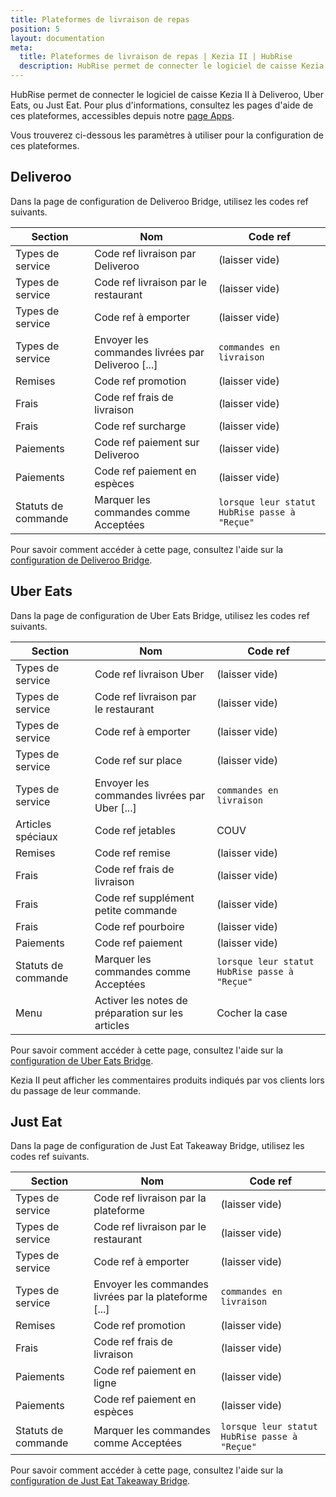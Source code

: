 ```yaml
---
title: Plateformes de livraison de repas
position: 5
layout: documentation
meta:
  title: Plateformes de livraison de repas | Kezia II | HubRise
  description: HubRise permet de connecter le logiciel de caisse Kezia II à Deliveroo, Uber Eats, ou Just Eat. Paramètres à utiliser pour configurer la connexion de ces plateformes.
---
```


HubRise permet de connecter le logiciel de caisse Kezia II à Deliveroo, Uber Eats, ou Just Eat. Pour plus d'informations, consultez les pages d'aide de ces plateformes, accessibles depuis notre [page Apps](/apps).

Vous trouverez ci-dessous les paramètres à utiliser pour la configuration de ces plateformes.

## Deliveroo

Dans la page de configuration de Deliveroo Bridge, utilisez les codes ref suivants.

| Section             | Nom                                               | Code ref                                      |
| ------------------- | ------------------------------------------------- | --------------------------------------------- |
| Types de service    | Code ref livraison par Deliveroo                  | (laisser vide)                                |
| Types de service    | Code ref livraison par le restaurant              | (laisser vide)                                |
| Types de service    | Code ref à emporter                               | (laisser vide)                                |
| Types de service    | Envoyer les commandes livrées par Deliveroo [...] | `commandes en livraison`                      |
| Remises             | Code ref promotion                                | (laisser vide)                                |
| Frais               | Code ref frais de livraison                       | (laisser vide)                                |
| Frais               | Code ref surcharge                                | (laisser vide)                                |
| Paiements           | Code ref paiement sur Deliveroo                   | (laisser vide)                                |
| Paiements           | Code ref paiement en espèces                      | (laisser vide)                                |
| Statuts de commande | Marquer les commandes comme Acceptées             | `lorsque leur statut HubRise passe à "Reçue"` |

Pour savoir comment accéder à cette page, consultez l'aide sur la [configuration de Deliveroo Bridge](/apps/deliveroo/configuration).

## Uber Eats

Dans la page de configuration de Uber Eats Bridge, utilisez les codes ref suivants.

| Section             | Nom                                               | Code ref                                                 |
| ------------------- | ------------------------------------------------- | -------------------------------------------------------- |
| Types de service    | Code ref livraison Uber                           | (laisser vide)                                           |
| Types de service    | Code ref livraison par le restaurant              | (laisser vide)                                           |
| Types de service    | Code ref à emporter                               | (laisser vide)                                           |
| Types de service    | Code ref sur place                                | (laisser vide)                                           |
| Types de service    | Envoyer les commandes livrées par Uber [...]      | `commandes en livraison`                                 |
| Articles spéciaux   | Code ref jetables                                 | COUV                                                     |
| Remises             | Code ref remise                                   | (laisser vide)                                           |
| Frais               | Code ref frais de livraison                       | (laisser vide)                                           |
| Frais               | Code ref supplément petite commande               | (laisser vide)                                           |
| Frais               | Code ref pourboire                                | (laisser vide)                                           |
| Paiements           | Code ref paiement                                 | (laisser vide)                                           |
| Statuts de commande | Marquer les commandes comme Acceptées             | `lorsque leur statut HubRise passe à "Reçue"`            |
| Menu                | Activer les notes de préparation sur les articles | Cocher la case                                           |

Pour savoir comment accéder à cette page, consultez l'aide sur la [configuration de Uber Eats Bridge](/apps/uber-eats/configuration).

Kezia II peut afficher les commentaires produits indiqués par vos clients lors du passage de leur commande.

## Just Eat

Dans la page de configuration de Just Eat Takeaway Bridge, utilisez les codes ref suivants.

| Section             | Nom                                                   | Code ref                                      |
| ------------------- | ----------------------------------------------------- | --------------------------------------------- |
| Types de service    | Code ref livraison par la plateforme                  | (laisser vide)                                |
| Types de service    | Code ref livraison par le restaurant                  | (laisser vide)                                |
| Types de service    | Code ref à emporter                                   | (laisser vide)                                |
| Types de service    | Envoyer les commandes livrées par la plateforme [...] | `commandes en livraison`                      |
| Remises             | Code ref promotion                                    | (laisser vide)                                |
| Frais               | Code ref frais de livraison                           | (laisser vide)                                |
| Paiements           | Code ref paiement en ligne                            | (laisser vide)                                |
| Paiements           | Code ref paiement en espèces                          | (laisser vide)                                |
| Statuts de commande | Marquer les commandes comme Acceptées                 | `lorsque leur statut HubRise passe à "Reçue"` |

Pour savoir comment accéder à cette page, consultez l'aide sur la [configuration de Just Eat Takeaway Bridge](/apps/just-eat-takeaway/configuration).
